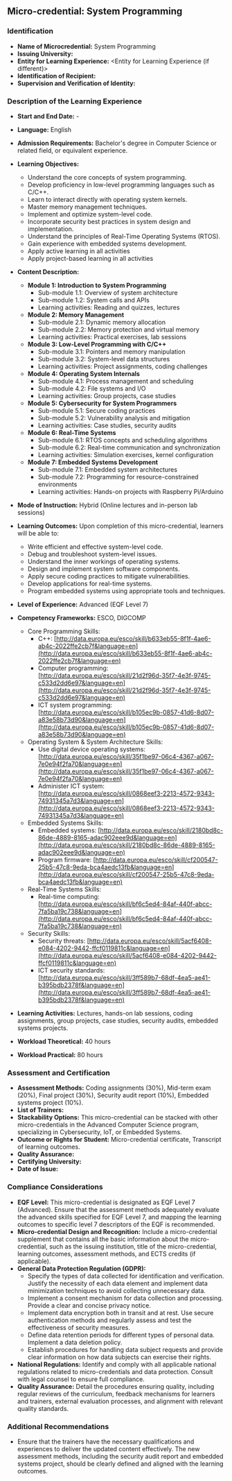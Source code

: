 ## Micro-credential: System Programming

### Identification

*   **Name of Microcredential:** System Programming
*   **Issuing University:** <Issuing University>
*   **Entity for Learning Experience:** <Entity for Learning Experience (if different)>
*   **Identification of Recipient:** <Name of the individual receiving the certification>
*   **Supervision and Verification of Identity:** <Method for identity verification during the course and evaluation>

### Description of the Learning Experience

*   **Start and End Date:** <Start Date> - <End Date>
*   **Language:** English
*   **Admission Requirements:** Bachelor's degree in Computer Science or related field, or equivalent experience.
*   **Learning Objectives:**
    *   Understand the core concepts of system programming.
    *   Develop proficiency in low-level programming languages such as C/C++.
    *   Learn to interact directly with operating system kernels.
    *   Master memory management techniques.
    *   Implement and optimize system-level code.
    *   Incorporate security best practices in system design and implementation.
    *   Understand the principles of Real-Time Operating Systems (RTOS).
    *   Gain experience with embedded systems development.
    *   Apply active learning in all activities
    *   Apply project-based learning in all activities
*   **Content Description:**

    *   **Module 1: Introduction to System Programming**
        *   Sub-module 1.1: Overview of system architecture
        *   Sub-module 1.2: System calls and APIs
        *   Learning activities: Reading and quizzes, lectures
    *   **Module 2: Memory Management**
        *   Sub-module 2.1: Dynamic memory allocation
        *   Sub-module 2.2: Memory protection and virtual memory
        *   Learning activities: Practical exercises, lab sessions
    *   **Module 3: Low-Level Programming with C/C++**
        *   Sub-module 3.1: Pointers and memory manipulation
        *   Sub-module 3.2: System-level data structures
        *   Learning activities: Project assignments, coding challenges
    *   **Module 4: Operating System Internals**
        *   Sub-module 4.1: Process management and scheduling
        *   Sub-module 4.2: File systems and I/O
        *   Learning activities: Group projects, case studies
    *   **Module 5: Cybersecurity for System Programmers**
        *   Sub-module 5.1: Secure coding practices
        *   Sub-module 5.2: Vulnerability analysis and mitigation
        *   Learning activities: Case studies, security audits
    *   **Module 6: Real-Time Systems**
        *   Sub-module 6.1: RTOS concepts and scheduling algorithms
        *   Sub-module 6.2: Real-time communication and synchronization
        *   Learning activities: Simulation exercises, kernel configuration
    *   **Module 7: Embedded Systems Development**
        *   Sub-module 7.1: Embedded system architectures
        *   Sub-module 7.2: Programming for resource-constrained environments
        *   Learning activities: Hands-on projects with Raspberry Pi/Arduino

*   **Mode of Instruction:** Hybrid (Online lectures and in-person lab sessions)
*   **Learning Outcomes:** Upon completion of this micro-credential, learners will be able to:
    *   Write efficient and effective system-level code.
    *   Debug and troubleshoot system-level issues.
    *   Understand the inner workings of operating systems.
    *   Design and implement system software components.
    *   Apply secure coding practices to mitigate vulnerabilities.
    *   Develop applications for real-time systems.
    *   Program embedded systems using appropriate tools and techniques.
*   **Level of Experience:** Advanced (EQF Level 7)
*   **Competency Frameworks:** ESCO, DIGCOMP
    *   Core Programming Skills:
        *   C++: [http://data.europa.eu/esco/skill/b633eb55-8f1f-4ae6-ab4c-2022ffe2cb7f&language=en](http://data.europa.eu/esco/skill/b633eb55-8f1f-4ae6-ab4c-2022ffe2cb7f&language=en)
        *   Computer programming: [http://data.europa.eu/esco/skill/21d2f96d-35f7-4e3f-9745-c533d2dd6e97&language=en](http://data.europa.eu/esco/skill/21d2f96d-35f7-4e3f-9745-c533d2dd6e97&language=en)
        *   ICT system programming: [http://data.europa.eu/esco/skill/b105ec9b-0857-41d6-8d07-a83e58b73d90&language=en](http://data.europa.eu/esco/skill/b105ec9b-0857-41d6-8d07-a83e58b73d90&language=en)
    *   Operating System & System Architecture Skills:
        *   Use digital device operating systems: [http://data.europa.eu/esco/skill/35f1be97-06c4-4367-a067-7e0e94f2fa70&language=en](http://data.europa.eu/esco/skill/35f1be97-06c4-4367-a067-7e0e94f2fa70&language=en)
        *   Administer ICT system: [http://data.europa.eu/esco/skill/0868eef3-2213-4572-9343-74931345a7d3&language=en](http://data.europa.eu/esco/skill/0868eef3-2213-4572-9343-74931345a7d3&language=en)
    *   Embedded Systems Skills:
        *   Embedded systems: [http://data.europa.eu/esco/skill/2180bd8c-86de-4889-8165-adac902eee9d&language=en](http://data.europa.eu/esco/skill/2180bd8c-86de-4889-8165-adac902eee9d&language=en)
        *   Program firmware: [http://data.europa.eu/esco/skill/cf200547-25b5-47c8-9eda-bca4aedc13fb&language=en](http://data.europa.eu/esco/skill/cf200547-25b5-47c8-9eda-bca4aedc13fb&language=en)
    *   Real-Time Systems Skills:
        *   Real-time computing: [http://data.europa.eu/esco/skill/bf6c5ed4-84af-440f-abcc-7fa5ba19c738&language=en](http://data.europa.eu/esco/skill/bf6c5ed4-84af-440f-abcc-7fa5ba19c738&language=en)
    *   Security Skills:
        *   Security threats: [http://data.europa.eu/esco/skill/5acf6408-e084-4202-9442-ffcf0119811c&language=en](http://data.europa.eu/esco/skill/5acf6408-e084-4202-9442-ffcf0119811c&language=en)
        *   ICT security standards: [http://data.europa.eu/esco/skill/3ff589b7-68df-4ea5-ae41-b395bdb2378f&language=en](http://data.europa.eu/esco/skill/3ff589b7-68df-4ea5-ae41-b395bdb2378f&language=en)
*   **Learning Activities:** Lectures, hands-on lab sessions, coding assignments, group projects, case studies, security audits, embedded systems projects.
*   **Workload Theoretical:** 40 hours
*   **Workload Practical:** 80 hours

### Assessment and Certification

*   **Assessment Methods:** Coding assignments (30%), Mid-term exam (20%), Final project (30%), Security audit report (10%), Embedded systems project (10%).
*   **List of Trainers:** <Trainer qualifications and experiences>
*   **Stackability Options:** This micro-credential can be stacked with other micro-credentials in the Advanced Computer Science program, specializing in Cybersecurity, IoT, or Embedded Systems.
*   **Outcome or Rights for Student:** Micro-credential certificate, Transcript of learning outcomes.
*   **Quality Assurance:** <Procedures ensuring quality>
*   **Certifying University:** <Certifying University>
*   **Date of Issue:** <Date>

### Compliance Considerations

*   **EQF Level:** This micro-credential is designated as EQF Level 7 (Advanced). Ensure that the assessment methods adequately evaluate the advanced skills specified for EQF Level 7, and mapping the learning outcomes to specific level 7 descriptors of the EQF is recommended.
*   **Micro-credential Design and Recognition:** Include a micro-credential supplement that contains all the basic information about the micro-credential, such as the issuing institution, title of the micro-credential, learning outcomes, assessment methods, and ECTS credits (if applicable).
*   **General Data Protection Regulation (GDPR):**
    *   Specify the types of data collected for identification and verification. Justify the necessity of each data element and implement data minimization techniques to avoid collecting unnecessary data.
    *   Implement a consent mechanism for data collection and processing. Provide a clear and concise privacy notice.
    *   Implement data encryption both in transit and at rest. Use secure authentication methods and regularly assess and test the effectiveness of security measures.
    *   Define data retention periods for different types of personal data. Implement a data deletion policy.
    *   Establish procedures for handling data subject requests and provide clear information on how data subjects can exercise their rights.
*   **National Regulations:** Identify and comply with all applicable national regulations related to micro-credentials and data protection. Consult with legal counsel to ensure full compliance.
*   **Quality Assurance:** Detail the procedures ensuring quality, including regular reviews of the curriculum, feedback mechanisms for learners and trainers, external evaluation processes, and alignment with relevant quality standards.

### Additional Recommendations

*   Ensure that the trainers have the necessary qualifications and experiences to deliver the updated content effectively. The new assessment methods, including the security audit report and embedded systems project, should be clearly defined and aligned with the learning outcomes.